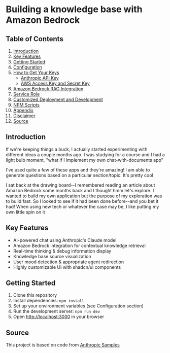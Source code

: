 # Building a knowledge base with Amazon Bedrock

## Table of Contents

1. [Introduction](#introduction)
2. [Key Features](#key-features)
3. [Getting Started](#getting-started)
4. [Configuration](#configuration)
5. [How to Get Your Keys](#how-to-get-your-keys)
   - [Anthropic API Key](#anthropic-api-key)
   - [AWS Access Key and Secret Key](#aws-access-key-and-secret-key)
6. [Amazon Bedrock RAG Integration](#amazon-bedrock-rag-integration)
7. [Service Role](#service-role)
8. [Customized Deployment and Development](#customized-deployment-and-development)
9. [NPM Scripts](#npm-scripts)
10. [Appendix](#appendix)
11. [Disclaimer](#disclaimer)
12. [Source](#source)

## Introduction
If we're keeping things a buck, I actually started experimenting with different ideas a couple months ago. I was studying for a course and I had a light bulb moment, "what if I implement my own chat-with-documents app"

I've used quite a few of these apps and they're amazing! I am able to generate questions based on a particular section/topic. It's pretty cool

I sat back at the drawing board--I remembered reading an article about Amazon Bedrock some months back and I thought hmm let's explore. I wanted to build my own application but the purpose of my exploration was to build fast. So I looked to see if it had been done before--and you bet it had! When using new tech or whatever the case may be, I like putting my own little spin on it


## Key Features

-  AI-powered chat using Anthropic's Claude model
-  Amazon Bedrock integration for contextual knowledge retrieval
-  Real-time thinking & debug information display
-  Knowledge base source visualization
-  User mood detection & appropriate agent redirection
-  Highly customizable UI with shadcn/ui components

##  Getting Started

1. Clone this repository
2. Install dependencies: `npm install`
3. Set up your environment variables (see Configuration section)
4. Run the development server: `npm run dev`
5. Open [http://localhost:3000](http://localhost:3000) in your browser

## Source

This project is based on code from [Anthropic Samples](https://github.com/anthropics/anthropic-quickstarts)

